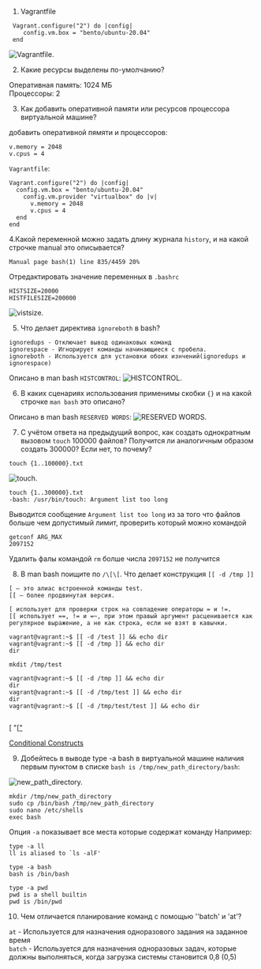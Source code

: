 1. Vagrantfile

```
 Vagrant.configure("2") do |config|
 	config.vm.box = "bento/ubuntu-20.04"
 end
```

![Vagrantfile.](./img/vagrantfile.png)


2. Какие ресурсы выделены по-умолчанию?

Оперативная память: 1024 МБ   
Процессоры: 2  
  

3. Как добавить оперативной памяти или ресурсов процессора виртуальной машине?

добавить оперативной пямяти и процессоров: 
```
v.memory = 2048
v.cpus = 4
```
      
`Vagrantfile`: 

```
Vagrant.configure("2") do |config|
  config.vm.box = "bento/ubuntu-20.04"
    config.vm.provider "virtualbox" do |v|
      v.memory = 2048
      v.cpus = 4
  end
end
```

4.Какой переменной можно задать длину журнала `history`, и на какой строчке manual это описывается?

```
Manual page bash(1) line 835/4459 20%
```
Отредактировать значение переменных в `.bashrc`
```
HISTSIZE=20000
HISTFILESIZE=200000
```

![vistsize.](./img/histsize.png)


   
5. Что делает директива `ignoreboth` в bash?

```
ignoredups - Отключает вывод одинаковых команд
ignorespace - Игнорирует команды начинающиеся с пробела.
ignoreboth - Используется для установки обоих изнчений(ignoredups и ignorespace)

```
Описано в man bash `HISTCONTROL`:
![HISTCONTROL.](./img/HISTCONTROL.png)


6. В каких сценариях использования применимы скобки `{}` и на какой строчке `man bash` это описано?

Описано в man bash `RESERVED WORDS`:
![RESERVED WORDS.](./img/RESERVED_WORDS.png)


7. С учётом ответа на предыдущий вопрос, как создать однократным вызовом `touch` 100000 файлов? Получится ли аналогичным образом создать 300000? Если нет, то почему?

`touch {1..100000}.txt`

![touch.](./img/touch.png)

```
touch {1..300000}.txt
-bash: /usr/bin/touch: Argument list too long
```
Выводится сообщение `Argument list too long` из за того что файлов больше чем допустимый лимит, проверить который можно командой
```
getconf ARG_MAX
2097152
```
Удалить фалы командой `rm` болше числа `2097152` не получится


8. В man bash поищите по `/\[\[`. Что делает конструкция `[[ -d /tmp ]]`

```
[ — это алиас встроенной команды test.   
[[ — более продвинутая версия.  

[ использует для проверки строк на совпадение операторы = и !=.  
[[ использует ==, != и =~, при этом правый аргумент расценивается как регулярное выражение, а не как строка, если не взят в кавычки.   

vagrant@vagrant:~$ [[ -d /test ]] && echo dir
vagrant@vagrant:~$ [[ -d /tmp ]] && echo dir
dir

mkdit /tmp/test

vagrant@vagrant:~$ [[ -d /tmp ]] && echo dir
dir
vagrant@vagrant:~$ [[ -d /tmp/test ]] && echo dir
dir
vagrant@vagrant:~$ [[ -d /tmp/test/test ]] && echo dir


```
[ "[[" ](https://www.gnu.org/software/bash/manual/html_node/Conditional-Constructs.html#index-_005b_005b)

[	Conditional Constructs ](https://www.gnu.org/software/bash/manual/html_node/Conditional-Constructs.html)

9. Добейтесь в выводе type -a bash в виртуальной машине наличия первым пунктом в списке `bash is /tmp/new_path_directory/bash`:

![new_path_directory.](./img/new_path_directory.png)

```
mkdir /tmp/new_path_directory   
sudo cp /bin/bash /tmp/new_path_directory   
sudo nano /etc/shells   
exec bash
```


Опция `-a` показывает все места которые содержат команду 
Например:
```
type -a ll
ll is aliased to `ls -alF'
```

```
type -a bash
bash is /bin/bash
```

```
type -a pwd
pwd is a shell builtin
pwd is /bin/pwd
```




10. Чем отличается планирование команд с помощью ''batch' и 'at'?

``at``    - Используется для назначения одноразового задания на заданное время   
``batch`` - Используется для назначения одноразовых задач, которые должны выполняться, когда загрузка системы становится 0,8 (0,5)   
